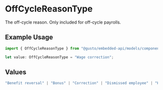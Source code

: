 # OffCycleReasonType

The off-cycle reason. Only included for off-cycle payrolls.

## Example Usage

```typescript
import { OffCycleReasonType } from "@gusto/embedded-api/models/components/offcyclereasontype.js";

let value: OffCycleReasonType = "Wage correction";
```

## Values

```typescript
"Benefit reversal" | "Bonus" | "Correction" | "Dismissed employee" | "Hired employee" | "Wage correction" | "Tax reconciliation" | "Reversal" | "Disability insurance distribution" | "Transition from old pay schedule"
```